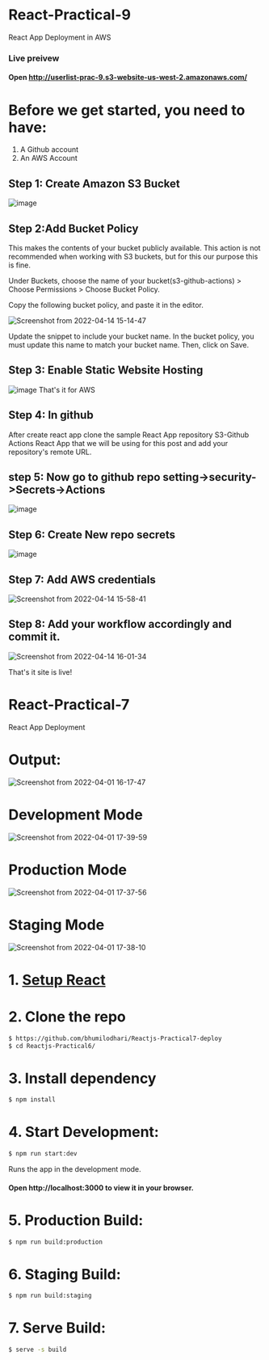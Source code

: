 # React-Practical-9
  React App Deployment in AWS

### Live preivew
#### Open http://userlist-prac-9.s3-website-us-west-2.amazonaws.com/
  
# Before we get started, you need to have:

  1. A Github account
  2. An AWS Account

## Step 1: Create Amazon S3 Bucket
![image](https://user-images.githubusercontent.com/97098100/163358700-f83fcc7b-cc30-4527-bca8-5391f27fb057.png)

## Step 2:Add Bucket Policy
This makes the contents of your bucket publicly available. This action is not recommended when working with S3 buckets, but for this our purpose this is fine.

Under Buckets, choose the name of your bucket(s3-github-actions) > Choose Permissions > Choose Bucket Policy.

Copy the following bucket policy, and paste it in the editor.

![Screenshot from 2022-04-14 15-14-47](https://user-images.githubusercontent.com/97098100/163359639-2fdaeffd-8d0d-4e5e-8ebe-1cba48f1af8f.png)

Update the snippet to include your bucket name. In the bucket policy, <bucket-name> you must update this name to match your bucket name.
Then, click on Save.

## Step 3: Enable Static Website Hosting
![image](https://user-images.githubusercontent.com/97098100/163360597-bbf65ab2-db58-4930-a89b-fad529b83487.png)
That's it for AWS

## Step 4: In github
After create react app clone the sample React App repository S3-Github Actions React App that we will be using for this post and add your repository's remote URL. 
  
## step 5: Now go to github repo setting->security->Secrets->Actions
![image](https://user-images.githubusercontent.com/97098100/163363665-dc07ac93-e1f9-4e8b-a966-335b3616a405.png)

## Step 6: Create New repo secrets
![image](https://user-images.githubusercontent.com/97098100/163367558-b93defa2-7ad7-4d82-9a9e-0cc3b974a233.png)

## Step 7:  Add AWS credentials 
![Screenshot from 2022-04-14 15-58-41](https://user-images.githubusercontent.com/97098100/163369008-021f3e7a-19f5-487e-b29d-2878cd062686.png)

## Step 8: Add your workflow accordingly and commit it.
![Screenshot from 2022-04-14 16-01-34](https://user-images.githubusercontent.com/97098100/163371077-32dbb286-a9ee-46f1-ba5c-47bc85d588fe.png)

That's it site is live!  
  
# React-Practical-7
  React App Deployment

# Output:
![Screenshot from 2022-04-01 16-17-47](https://user-images.githubusercontent.com/97098100/161249204-f4fff03b-81dc-4e72-89b3-e921df483081.png)

# Development Mode
![Screenshot from 2022-04-01 17-39-59](https://user-images.githubusercontent.com/97098100/161262260-65ee1e82-83b1-4eb7-a0e6-75f51740dc97.png)

# Production Mode
![Screenshot from 2022-04-01 17-37-56](https://user-images.githubusercontent.com/97098100/161262391-23a9b8ac-31bd-4196-962b-a4471bec6d1f.png)

# Staging Mode
![Screenshot from 2022-04-01 17-38-10](https://user-images.githubusercontent.com/97098100/161262509-501d97a9-e1a4-477e-a55f-25fd926b073e.png)


# 1. [Setup React](https://reactjs.org/docs/try-react.html)

# 2. Clone the repo
```sh
$ https://github.com/bhumilodhari/Reactjs-Practical7-deploy
$ cd Reactjs-Practical6/
```

# 3. Install dependency
```sh
$ npm install
```

# 4. Start Development:
```sh
$ npm run start:dev
```

Runs the app in the development mode.
#### Open http://localhost:3000 to view it in your browser.

# 5. Production Build:
```sh
$ npm run build:production
```

# 6. Staging Build:
```sh
$ npm run build:staging
```
# 7. Serve Build:
```sh
$ serve -s build
```


